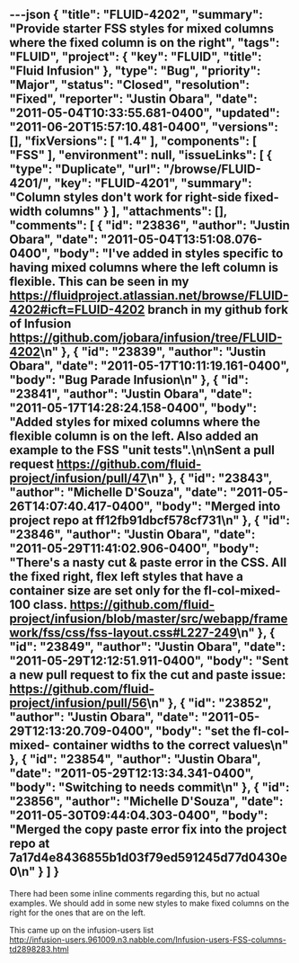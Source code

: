 ---json
{
  "title": "FLUID-4202",
  "summary": "Provide starter FSS styles for mixed columns where the fixed column is on the right",
  "tags": "FLUID",
  "project": {
    "key": "FLUID",
    "title": "Fluid Infusion"
  },
  "type": "Bug",
  "priority": "Major",
  "status": "Closed",
  "resolution": "Fixed",
  "reporter": "Justin Obara",
  "date": "2011-05-04T10:33:55.681-0400",
  "updated": "2011-06-20T15:57:10.481-0400",
  "versions": [],
  "fixVersions": [
    "1.4"
  ],
  "components": [
    "FSS"
  ],
  "environment": null,
  "issueLinks": [
    {
      "type": "Duplicate",
      "url": "/browse/FLUID-4201/",
      "key": "FLUID-4201",
      "summary": "Column styles don't work for right-side fixed-width columns"
    }
  ],
  "attachments": [],
  "comments": [
    {
      "id": "23836",
      "author": "Justin Obara",
      "date": "2011-05-04T13:51:08.076-0400",
      "body": "I've added in styles specific to having mixed columns where the left column is flexible. This can be seen in my <https://fluidproject.atlassian.net/browse/FLUID-4202#icft=FLUID-4202> branch in my github fork of Infusion <https://github.com/jobara/infusion/tree/FLUID-4202>\n"
    },
    {
      "id": "23839",
      "author": "Justin Obara",
      "date": "2011-05-17T10:11:19.161-0400",
      "body": "Bug Parade Infusion\n"
    },
    {
      "id": "23841",
      "author": "Justin Obara",
      "date": "2011-05-17T14:28:24.158-0400",
      "body": "Added styles for mixed columns where the flexible column is on the left. Also added an example to the FSS \"unit tests\".\n\nSent a pull request <https://github.com/fluid-project/infusion/pull/47>\n"
    },
    {
      "id": "23843",
      "author": "Michelle D'Souza",
      "date": "2011-05-26T14:07:40.417-0400",
      "body": "Merged into project repo at ff12fb91dbcf578cf731\n"
    },
    {
      "id": "23846",
      "author": "Justin Obara",
      "date": "2011-05-29T11:41:02.906-0400",
      "body": "There's a nasty cut & paste error in the CSS. All the fixed right, flex left styles that have a container size are set only for the fl-col-mixed-100 class. <https://github.com/fluid-project/infusion/blob/master/src/webapp/framework/fss/css/fss-layout.css#L227-249>\n"
    },
    {
      "id": "23849",
      "author": "Justin Obara",
      "date": "2011-05-29T12:12:51.911-0400",
      "body": "Sent a new pull request to fix the cut and paste issue: <https://github.com/fluid-project/infusion/pull/56>\n"
    },
    {
      "id": "23852",
      "author": "Justin Obara",
      "date": "2011-05-29T12:13:20.709-0400",
      "body": "set the fl-col-mixed- container widths to the correct values\n"
    },
    {
      "id": "23854",
      "author": "Justin Obara",
      "date": "2011-05-29T12:13:34.341-0400",
      "body": "Switching to needs commit\n"
    },
    {
      "id": "23856",
      "author": "Michelle D'Souza",
      "date": "2011-05-30T09:44:04.303-0400",
      "body": "Merged the copy paste error fix into the project repo at 7a17d4e8436855b1d03f79ed591245d77d0430e0\n"
    }
  ]
}
---
There had been some inline comments regarding this, but no actual examples. We should add in some new styles to make fixed columns on the right for the ones that are on the left.&#x20;

This came up on the infusion-users list\
<http://infusion-users.961009.n3.nabble.com/Infusion-users-FSS-columns-td2898283.html>

        